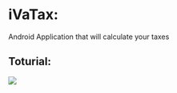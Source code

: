 # iVaTax:

Android Application that will calculate your taxes

## Toturial:

![](https://j.gifs.com/K1PZnr.gif)
